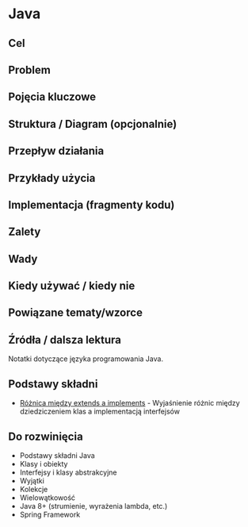 # Java

## Cel

## Problem

## Pojęcia kluczowe

## Struktura / Diagram (opcjonalnie)

## Przepływ działania

## Przykłady użycia

## Implementacja (fragmenty kodu)

## Zalety

## Wady

## Kiedy używać / kiedy nie

## Powiązane tematy/wzorce

## Źródła / dalsza lektura


Notatki dotyczące języka programowania Java.

## Podstawy składni

- [Różnica między extends a implements](extends-vs-implements.md) - Wyjaśnienie różnic między dziedziczeniem klas a implementacją interfejsów

## Do rozwinięcia

- Podstawy składni Java
- Klasy i obiekty
- Interfejsy i klasy abstrakcyjne
- Wyjątki
- Kolekcje
- Wielowątkowość
- Java 8+ (strumienie, wyrażenia lambda, etc.)
- Spring Framework 